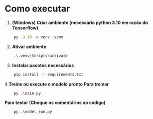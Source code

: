 # Como executar
1. **(Windows) Criar ambiente (necessário python 3.10 em razão do Tensorflow)**
```bash
    py -3.10 -m venv .venv
```
2. **Ativar ambiente**
```bash
    .\.venv\Scripts\activate
```
3. **Instalar pacotes necessários**
```bash
    pip install -r requirements.txt
```

4.**Treine ou execute o modelo pronto**
**Para treinar**
```bash
    py .\main.py
```
**Para testar (Cheque os comentários no código)**
```bash
    py .\model_run.py
```